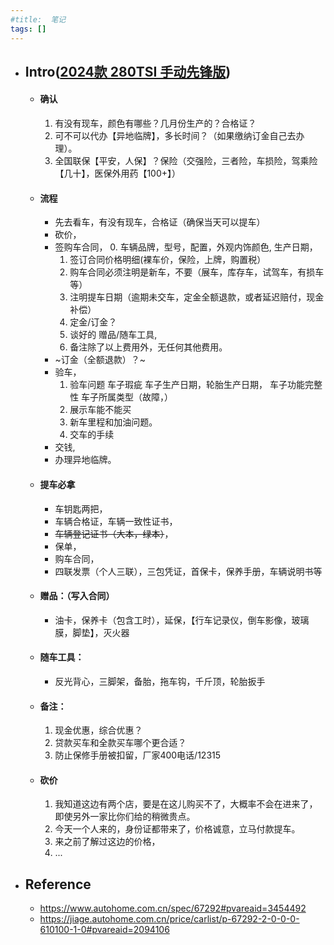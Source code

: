 ```yaml
---
#title:  笔记
tags: []
---
```


* ## Intro([2024款 280TSI 手动先锋版](https://www.autohome.com.cn/spec/67292#pvareaid=3454492))

    - #### 确认
        1. 有没有现车，颜色有哪些？几月份生产的？合格证？
        2. 可不可以代办【异地临牌】，多长时间？（如果缴纳订金自己去办理）。
        3. 全国联保【平安，人保】？保险（交强险，三者险，车损险，驾乘险【几十】，医保外用药【100+】）

    - #### 流程
        + 先去看车，有没有现车，合格证（确保当天可以提车）
        + 砍价，
        + 签购车合同，
            0. 车辆品牌，型号，配置，外观内饰颜色, 生产日期，
            1. 签订合同价格明细(裸车价，保险，上牌，购置税）
            2. 购车合同必须注明是新车，不要（展车，库存车，试驾车，有损车等）
            3. 注明提车日期（逾期未交车，定金全额退款，或者延迟赔付，现金补偿）
            4. 定金/订金？
            5. 谈好的 赠品/随车工具,
            6. 备注除了以上费用外，无任何其他费用。
        + ~订金（全额退款）？~
        + 验车，
            1. 验车问题
                车子瑕疵
                车子生产日期，轮胎生产日期，
                车子功能完整性
                车子所属类型（故障，）
            2. 展示车能不能买
            3. 新车里程和加油问题。
            4. 交车的手续
        + 交钱,
        + 办理异地临牌。

    - #### 提车必拿
        + 车钥匙两把，
        + 车辆合格证，车辆一致性证书，
        + ~~车辆登记证书（大本，绿本）~~，
        + 保单，
        + 购车合同，
        + 四联发票（个人三联），三包凭证，首保卡，保养手册，车辆说明书等

    - #### 赠品：（写入合同）
        + 油卡，保养卡（包含工时），延保，【行车记录仪，倒车影像，玻璃膜，脚垫】，灭火器

    - #### 随车工具：
        + 反光背心，三脚架，备胎，拖车钩，千斤顶，轮胎扳手

    - #### 备注：
        1. 现金优惠，综合优惠？
        2. 贷款买车和全款买车哪个更合适？
        3. 防止保修手册被扣留，厂家400电话/12315 

    - #### 砍价
        1. 我知道这边有两个店，要是在这儿购买不了，大概率不会在进来了，即使另外一家比你们给的稍微贵点。
        2. 今天一个人来的，身份证都带来了，价格诚意，立马付款提车。
        3. 来之前了解过这边的价格，
        4. ...

* ## Reference

    + https://www.autohome.com.cn/spec/67292#pvareaid=3454492
    + https://jiage.autohome.com.cn/price/carlist/p-67292-2-0-0-0-610100-1-0#pvareaid=2094106